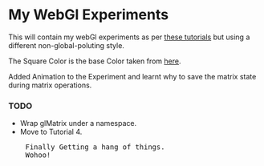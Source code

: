 My WebGl Experiments
====================

This will contain my webGl experiments as per [these tutorials](http://learningwebgl.com/blog/?page_id=1217) but using a different non-global-poluting style.

The Square Color is the base Color taken from [here](http://kuler.adobe.com/#themeID/1945976).

Added Animation to the Experiment and learnt why to save the matrix state during matrix operations.

###	TODO

*	Wrap glMatrix under a namespace.
* 	Move to Tutorial 4.

<pre>
	Finally Getting a hang of things.
	Wohoo!
</pre>